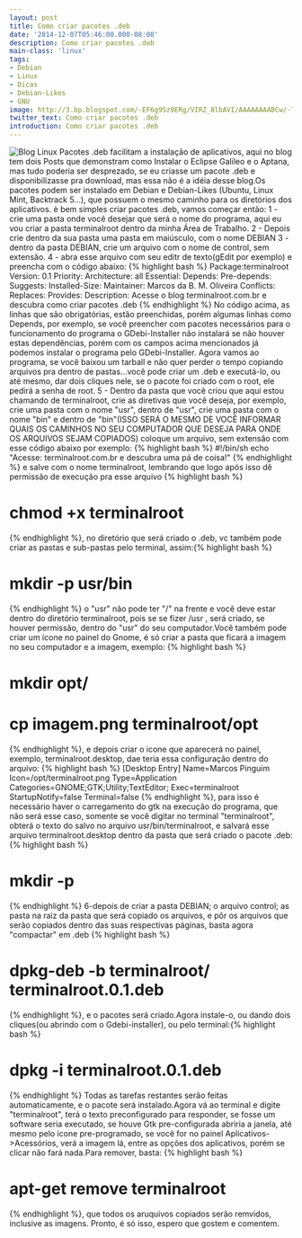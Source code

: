```yaml
---
layout: post
title: Como criar pacotes .deb
date: '2014-12-07T05:46:00.000-08:00'
description: Como criar pacotes .deb
main-class: 'linux'
tags:
- Debian
- Linux
- Dicas
- Debian-Likes
- GNU
image: http://3.bp.blogspot.com/-EF6g9Sz9ERg/VIRZ_8lbAVI/AAAAAAAABCw/-TBNqobvzlY/s72-c/pacotes%2B%2B.deb%2B.png
twitter_text: Como criar pacotes .deb
introduction: Como criar pacotes .deb
---
```

![Blog Linux](http://3.bp.blogspot.com/-EF6g9Sz9ERg/VIRZ_8lbAVI/AAAAAAAABCw/-TBNqobvzlY/s320/pacotes%2B%2B.deb%2B.png "Blog Linux")
Pacotes .deb facilitam a instalação de aplicativos, aqui no blog tem dois Posts que demonstram como Instalar o Eclipse Galileo e o Aptana, mas tudo poderia ser desprezado, se eu criasse um pacote .deb e disponibilizasse pra download, mas essa não é a idéia desse blog.Os pacotes podem ser instalado em Debian e Debian-Likes (Ubuntu, Linux Mint, Backtrack 5...), que possuem o mesmo caminho para os diretórios dos aplicativos.
è bem simples criar pacotes .deb, vamos começar então:
1 - crie uma pasta onde você desejar que será o nome do programa, aqui eu vou criar a pasta terminalroot dentro da minha Área de Trabalho.
2 - Depois crie dentro da sua pasta uma pasta em maiúsculo, com o nome DEBIAN
3 - dentro da pasta DEBIAN, crie um arquivo com o nome de control, sem extensão.
4 - abra esse arquivo com seu editr de texto(gEdit por exemplo) e preencha com o código abaixo:
{% highlight bash %}
Package:terminalroot
Version: 0.1
Priority:
Architecture: all
Essential:
Depends:
Pre-depends:
Suggests:
Installed-Size:
Maintainer: Marcos da B. M. Oliveira
Conflicts:
Replaces:
Provides:
Description: Acesse o blog terminalroot.com.br e descubra como criar pacotes .deb
{% endhighlight %}
No código acima, as linhas que são obrigatórias, estão preenchidas, porém algumas linhas como Depends, por exemplo, se você preencher com pacotes necessários para o funcionamento do programa o GDebi-Installer não instalará se não houver estas dependências, porém com os campos acima mencionados já podemos instalar o programa pelo GDebi-Installer.
Agora vamos ao programa, se você baixou um tarball e não quer perder o tempo copiando arquivos pra dentro de pastas...você pode criar um .deb e executá-lo, ou até mesmo, dar dois cliques nele, se o pacote foi criado com o root, ele pedirá a senha de root.
5 - Dentro da pasta que você criou que aqui estou chamando de terminalroot, crie as diretivas que você deseja, por exemplo, crie uma pasta com o nome "usr", dentro de "usr", crie uma pasta com o nome "bin" e dentro de "bin"(ISSO SERÁ O MESMO DE VOCÊ INFORMAR QUAIS OS CAMINHOS NO SEU COMPUTADOR QUE DESEJA PARA ONDE OS ARQUIVOS SEJAM COPIADOS) coloque um arquivo, sem extensão com esse código abaixo por exemplo:
{% highlight bash %}
#!/bin/sh
echo "Acesse: terminalroot.com.br e descubra uma pá de coisa!"
{% endhighlight %}
e salve com o nome terminalroot, lembrando que logo após isso dê permissão de execução pra esse arquivo {% highlight bash %}
# chmod +x terminalroot
{% endhighlight %}, no diretório que será criado o .deb, vc também pode criar as pastas e sub-pastas pelo terminal, assim:{% highlight bash %}
# mkdir -p usr/bin
{% endhighlight %} o "usr" não pode ter "/" na frente e você deve estar dentro do diretório terminalroot, pois se se fizer /usr , será criado, se houver permissão, dentro do "usr" do seu computador.Você também pode criar um ícone no painel do Gnome, é só criar a pasta que ficará a imagem no seu computador e a imagem, exemplo:
{% highlight bash %}
# mkdir opt/
# cp imagem.png terminalroot/opt
{% endhighlight %}, e depois criar o icone que aparecerá no painel, exemplo, terminalroot.desktop, dae teria essa configuração dentro do arquivo:
{% highlight bash %}
[Desktop Entry]
Name=Marcos Pinguim
Icon=/opt/terminalroot.png
Type=Application
Categories=GNOME;GTK;Utility;TextEditor;
Exec=terminalroot
StartupNotify=false
Terminal=false
{% endhighlight %}, para isso é necessário haver o carregamento do gtk na execução do programa, que não será esse caso, somente se você digitar no terminal "terminalroot", obterá o texto do salvo no arquivo usr/bin/terminalroot, e salvará esse arquivo terminalroot.desktop dentro da pasta que será criado o pacote .deb:
{% highlight bash %}
# mkdir -p
{% endhighlight %}
6-depois de criar a pasta DEBIAN; o arquivo control; as pasta na raiz da pasta que será copiado os arquivos, e pôr os arquivos que serão copiados dentro das suas respectivas páginas, basta agora "compactar" em .deb
{% highlight bash %}
# dpkg-deb -b terminalroot/ terminalroot.0.1.deb
{% endhighlight %}, e o pacotes será criado.Agora instale-o, ou dando dois cliques(ou abrindo com o Gdebi-installer), ou pelo terminal:{% highlight bash %}
# dpkg -i terminalroot.0.1.deb
{% endhighlight %}
Todas as tarefas restantes serão feitas automaticamente, e o pacote será instalado.Agora vá ao terminal e digite "terminalroot", terá o texto preconfigurado para responder, se fosse um software seria executado, se houve Gtk pre-configurada abriria a janela, até mesmo pelo ícone pre-programado, se você for no painel Aplicativos->Acessórios, verá a imagem lá, entre as opções dos aplicativos, porém se clicar não fará nada.Para remover, basta:
{% highlight bash %}
# apt-get remove terminalroot
{% endhighlight %}, que todos os aruquivos copiados serão remvidos, inclusive as imagens.
Pronto, é só isso, espero que gostem e comentem.
